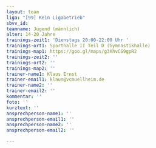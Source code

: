 ```yaml
---
layout: team
liga: "[99] Kein Ligabetrieb"
sbvv_id: 
teamname: Jugend (männlich)
alter: 14-20 Jahre
trainings-zeit1: 'Dienstags 20:00-22:00 Uhr '
trainings-ort1: Sporthalle II Teil D (Gymnastikhalle)
trainings-map1: https://goo.gl/maps/g3XhvCS9gpR2
trainings-zeit2: ''
trainings-ort2: ''
trainings-map2: ''
trainer-name1: Klaus Ernst
trainer-email1: klaus@vcmuellheim.de
trainer-name2: ''
trainer-email2: ''
kommentar: ''
foto: ''
kurztext: ''
ansprechperson-name1: ''
ansprechperson-email1: ''
ansprechperson-name2: ''
ansprechperson-email2: ''

---
```

